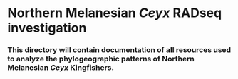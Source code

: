 # Northern Melanesian *Ceyx* RADseq investigation

### This directory will contain documentation of all resources used to analyze the phylogeographic patterns of Northern Melanesian *Ceyx* Kingfishers.
